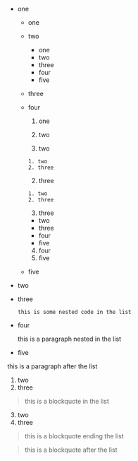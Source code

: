 - one

  - one
  - two

    - one
    - two
    - three
    - four
    - five

  - three
  - four

    1. one
    2. two

      1. two

        1. two
        2. three

      2. three

        1. two
        2. three

    3. three

      - two
      - three
      - four
      - five

    4. four
    5. five

  - five

- two
- three

  ```
  this is some nested code in the list
  ```

- four

  this is a paragraph nested in the list

- five

this is a paragraph after the list

1. two
2. three

  > this is a blockquote in the list

3. two
4. three

  > this is a blockquote ending the list

> this is a blockquote after the list
